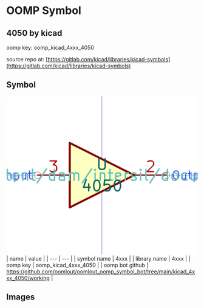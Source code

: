 # OOMP Symbol  
## 4050  by kicad  
  
oomp key: oomp_kicad_4xxx_4050  
  
source repo at: [https://gitlab.com/kicad/libraries/kicad-symbols](https://gitlab.com/kicad/libraries/kicad-symbols)  
## Symbol  
  
[![working.png](working_600.png)](working.png)  
| name | value | 
| --- | --- | 
| symbol name | 4xxx | 
| library name | 4xxx | 
| oomp key | oomp_kicad_4xxx_4050 | 
| oomp bot github | https://github.com/oomlout/oomlout_oomp_symbol_bot/tree/main/kicad_4xxx_4050/working | 
## Images  
